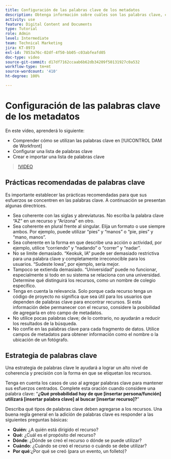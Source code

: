 ```yaml
---
title: Configuración de las palabras clave de los metadatos
description: Obtenga información sobre cuáles son las palabras clave, cómo configurar una lista de palabras clave y cómo crear e importar una lista de palabras clave en [!UICONTROL DAM de Workfront].
activity: use
feature: Digital Content and Documents
type: Tutorial
role: Admin
level: Intermediate
team: Technical Marketing
jira: KT-8973
exl-id: 7853a76c-02df-4f50-bb05-c03abfeafd05
doc-type: video
source-git-commit: d17df7162ccaab6b62db34209f50131927c0a532
workflow-type: tm+mt
source-wordcount: '410'
ht-degree: 100%

---
```


# Configuración de las palabras clave de los metadatos

En este vídeo, aprenderá lo siguiente:

* Comprender cómo se utilizan las palabras clave en [!UICONTROL DAM de Workfront]
* Configurar una lista de palabras clave
* Crear e importar una lista de palabras clave

>[!VIDEO](https://video.tv.adobe.com/v/3419507/?quality=12&learn=on&enablevpops&captions=spa)

## Prácticas recomendadas de palabras clave

Es importante establecer las prácticas recomendadas para que sus esfuerzos se concentren en las palabras clave. A continuación se presentan algunas directrices.

* Sea coherente con las siglas y abreviaturas. No escriba la palabra clave “AZ” en un recurso y “Arizona” en otro.
* Sea coherente en plural frente al singular. Elija un formato o use siempre ambos. Por ejemplo, puede utilizar “pies” y “manos” o “pie, pies” y “mano, manos”.
* Sea coherente en la forma en que describe una acción o actividad, por ejemplo, utilice “corriendo” y “nadando” o “correr” y “nadar”.
* No se limite demasiado. “Keokuk, IA” puede ser demasiado restrictiva para una palabra clave y completamente irreconocible para los usuarios. “Sudeste Iowa”, por ejemplo, sería mejor.
* Tampoco se extienda demasiado. “Universidad” puede no funcionar, especialmente si todo en su sistema se relaciona con una universidad. Determine qué distinguirá los recursos, como un nombre de colegio específico.
* Tenga en cuenta la relevancia. Solo porque cada recurso tenga un código de proyecto no significa que sea útil para los usuarios que dependen de palabras clave para encontrar recursos. Si esta información debe permanecer con el recurso, considere la posibilidad de agregarla en otro campo de metadatos.
* No utilice pocas palabras clave; de lo contrario, no ayudarán a reducir los resultados de la búsqueda.
* No confíe en las palabras clave para cada fragmento de datos. Utilice campos de metadatos para obtener información como el nombre o la ubicación de un fotógrafo.

## Estrategia de palabras clave

Una estrategia de palabras clave le ayudará a lograr un alto nivel de coherencia y precisión con la forma en que se etiquetan los recursos.

Tenga en cuenta los casos de uso al agregar palabras clave para mantener sus esfuerzos centrados. Complete esta oración cuando considere una palabra clave: “**¿Qué probabilidad hay de que [insertar persona/función] utilizará [insertar palabra clave] al buscar [insertar recurso]?**”

Describa qué tipos de palabras clave deben agregarse a los recursos. Una buena regla general en la adición de palabras clave es responder a las siguientes preguntas básicas:

* **Quién**: ¿A quién está dirigido el recurso?
* **Qué**: ¿Cuál es el propósito del recurso?
* **Dónde**: ¿Dónde se creó el recurso o dónde se puede utilizar?
* **Cuándo**: ¿Cuándo se creó el recurso o cuándo se debe utilizar?
* **Por qué**:¿Por qué se creó (para un evento, un folleto)?
